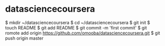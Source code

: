 datasciencecoursera
===================
$ mkdir ~/datasciencecoursera
$ cd ~/datasciencecoursera
$ git init
$ touch README
$ git add README
$ git commit -m 'first commit'
$ git romote add origin https://github.com/omooba/datasciencecoursera.git
$ git push origin master
